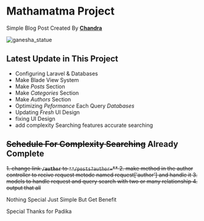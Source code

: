 # **Mathamatma Project**
Simple Blog Post Created By **[Chandra](https://fb.me/banana.garuda)**   
 

![ganesha_statue](/public/img/banner.jpg)

## Latest Update in This Project
- Configuring Laravel & Databases
- Make Blade View System
- Make *Posts* Section
- Make *Categories* Section
- Make *Authors* Section
- Optimizing *Peformance* Each Query *Databases*
- Updating *Fresh* UI Design
- fixing UI Design 
- add complexity Searching features accurate searching  

## ~~Schedule For **Complexity** Searching~~ Already Complete
~~1. change link **```/author```** to ```**/posts?author=```**
2. make method in the author controller to recive request metode named request['author'] and handle it
3. models to handle request and query search with two or many relationship
4. output that all~~

<p>Nothing Special Just Simple But Get Benefit</p> 

Special Thanks for Padika